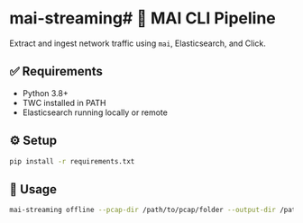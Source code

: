 # mai-streaming# 🧠 MAI CLI Pipeline

Extract and ingest network traffic using `mai`, Elasticsearch, and Click.

## ✅ Requirements

- Python 3.8+
- TWC installed in PATH
- Elasticsearch running locally or remote

## ⚙️ Setup

```bash
pip install -r requirements.txt
```

## 🚀 Usage

```bash
mai-streaming offline --pcap-dir /path/to/pcap/folder --output-dir /path/to/output/folder
```
